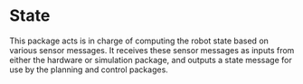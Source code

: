 # State

This package acts is in charge of computing the robot state based on various sensor messages. It receives these sensor messages as inputs from either the hardware or simulation package, and outputs a state message for use by the planning and control packages.
